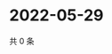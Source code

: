 # 2022-05-29

共 0 条

<!-- BEGIN WEIBO -->
<!-- 最后更新时间 Sun May 29 2022 04:01:21 GMT+0800 (China Standard Time) -->

<!-- END WEIBO -->

